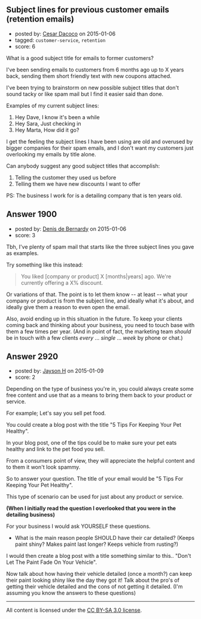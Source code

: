 ## Subject lines for previous customer emails (retention emails)

- posted by: [Cesar Dacoco](https://stackexchange.com/users/5385327/cesar-dacoco) on 2015-01-06
- tagged: `customer-service`, `retention`
- score: 6

<p>What is a good subject title for emails to former customers?</p>

<p>I've been sending emails to customers from 6 months ago up to X years back, sending them short friendly text with new coupons attached.</p>

<p>I've been trying to brainstorm on new possible subject titles that don't sound tacky or like spam mail but I find it easier said than done.</p>

<p>Examples of my current subject lines:</p>

<ol>
<li>Hey Dave, I know it's been a while</li>
<li>Hey Sara, Just checking in</li>
<li>Hey Marta, How did it go? </li>
</ol>

<p>I get the feeling the subject lines I have been using are old and overused by bigger companies for their spam emails, and I don't want my customers just overlooking my emails by title alone.</p>

<p>Can anybody suggest any good subject titles that accomplish: </p>

<ol>
<li>Telling the customer they used us before </li>
<li>Telling them we have new discounts I want to offer</li>
</ol>

<p>PS: The business I work for is a detailing company that is ten years old. </p>



## Answer 1900

- posted by: [Denis de Bernardy](https://stackexchange.com/users/182468/denis-de-bernardy) on 2015-01-06
- score: 3

<p>Tbh, I've plenty of spam mail that starts like the three subject lines you gave as examples.</p>

<p>Try something like this instead:</p>

<blockquote>
  <p>You liked [company or product] X [months|years] ago. We're currently offering a X% discount.</p>
</blockquote>

<p>Or variations of that. The point is to let them know -- at least -- what your company or product is from the subject line, and ideally what it's about, and ideally give them a reason to even open the email.</p>

<p>Also, avoid ending up in this situation in the future. To keep your clients coming back and thinking about your business, you need to touch base with them a few times per year. (And in point of fact, the marketing team <em>should</em> be in touch with a few clients <em>every</em> ... <em>single</em> ... <em>week</em> by phone or chat.)</p>



## Answer 2920

- posted by: [Jayson H](https://stackexchange.com/users/2970155/jayson-h) on 2015-01-09
- score: 2

<p>Depending on the type of business you're in, you could always create some free content and use that as a means to bring them back to your product or service.</p>

<p>For example; Let's say you sell pet food.</p>

<p>You could create a blog post with the title "5 Tips For Keeping Your Pet Healthy".</p>

<p>In your blog post, one of the tips could be to make sure your pet eats healthy and link to the pet food you sell.</p>

<p>From a consumers point of view, they will appreciate the helpful content and to them it won't look spammy.</p>

<p>So to answer your question. The title of your email would be "5 Tips For Keeping Your Pet Healthy".</p>

<p>This type of scenario can be used for just about any product or service.</p>

<p><strong>(When I initially read the question I overlooked that you were in the detailing business)</strong></p>

<p>For your business I would ask YOURSELF these questions.</p>

<ul>
<li>What is the main reason people SHOULD have their car detailed? (Keeps paint shiny? Makes paint last longer? Keeps vehicle from rusting?)</li>
</ul>

<p>I would then create a blog post with a title something similar to this.. "Don't Let The Paint Fade On Your Vehicle".</p>

<p>Now talk about how having their vehicle detailed (once a month?) can keep their paint looking shiny like the day they got it! Talk about the pro's of getting their vehicle detailed and the cons of not getting it detailed. (I'm assuming you know the answers to these questions)</p>




---

All content is licensed under the [CC BY-SA 3.0 license](https://creativecommons.org/licenses/by-sa/3.0/).

